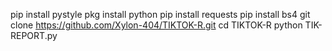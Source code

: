 
pip install pystyle
pkg install python
pip install requests
pip install bs4
git clone https://github.com/Xylon-404/TIKTOK-R.git
cd TIKTOK-R
python TIK-REPORT.py